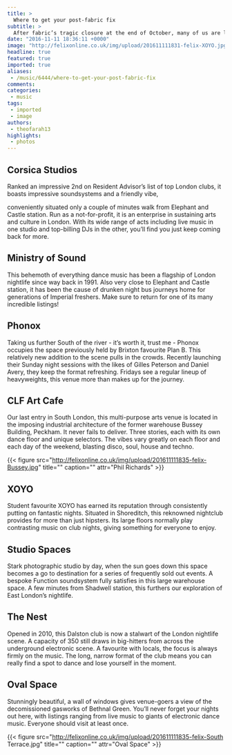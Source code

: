 ```yaml
---
title: >
  Where to get your post-fabric fix
subtitle: >
  After fabric’s tragic closure at the end of October, many of us are left frantically searching for a substitute to tide us over until the appeal on 28th November. Fear not, felix has you covered! Take a look at these great venues...
date: "2016-11-11 18:36:11 +0000"
image: "http://felixonline.co.uk/img/upload/201611111831-felix-XOYO.jpg"
headline: true
featured: true
imported: true
aliases:
 - /music/6444/where-to-get-your-post-fabric-fix
comments:
categories:
 - music
tags:
 - imported
 - image
authors:
 - theofarah13
highlights:
 - photos
---
```


## Corsica Studios
Ranked an impressive 2nd on Resident Advisor’s list of top London clubs, it boasts impressive soundsystems and a friendly vibe,

conveniently situated only a couple of minutes walk from Elephant and Castle station.  Run as a not-for-profit, it is an enterprise in sustaining arts and culture in London. With its wide range of acts including live music in one studio and top-billing DJs in the other, you’ll find you just keep coming back for more.
## Ministry of Sound
This behemoth  of everything dance music has  been a flagship of London nightlife since way back in 1991. Also very close to Elephant and Castle station, it has been the cause of drunken night bus journeys home for generations of Imperial freshers.  Make sure to return for one of its many incredible listings!
## Phonox
Taking us further South of the river - it’s worth it, trust me -  Phonox occupies the space previously held by Brixton favourite Plan B. This relatively new addition to the scene pulls in the crowds. Recently launching their Sunday night sessions with the likes of Gilles Peterson and Daniel Avery, they keep the format refreshing. Fridays see a regular lineup of heavyweights, this venue more than makes up for the journey.
## CLF Art Cafe
Our last entry in South London, this multi-purpose arts venue is located in the imposing industrial architecture of the former warehouse Bussey Building, Peckham.  It never fails to deliver. Three stories, each with its own dance floor and unique selectors. The vibes vary greatly on each floor and each day of the weekend, blasting disco, soul, house and techno.

{{< figure src="http://felixonline.co.uk/img/upload/201611111835-felix-Bussey.jpg" title="" caption="" attr="Phil Richards" >}}

## XOYO
Student favourite XOYO has earned its reputation through consistently putting on fantastic nights. Situated in Shoreditch, this reknowned nightclub provides for more than just hipsters. Its large floors normally play contrasting music on club nights, giving something for everyone to enjoy.
## Studio Spaces
Stark photographic studio by day, when the sun goes down this space becomes a go to destination for a series of frequently sold out events. A bespoke Function soundsystem fully satisfies in this large warehouse space. A few minutes from Shadwell station, this furthers our exploration of East London’s nightlife.
## The Nest
Opened in 2010, this Dalston club is now a stalwart of the London nightlife scene. A capacity of 350 still draws in big-hitters from across the underground electronic scene. A favourite with locals, the focus is always firmly on the music. The long, narrow format of the club means you can really find a spot to dance and lose yourself in the moment.
## Oval Space
Stunningly beautiful, a wall of windows gives venue-goers a view of the decomissioned gasworks of Bethnal Green. You’ll never forget your nights out here, with listings ranging from live music to giants of electronic dance music. Everyone should visit at least once.

{{< figure src="http://felixonline.co.uk/img/upload/201611111835-felix-South Terrace.jpg" title="" caption="" attr="Oval Space" >}}
